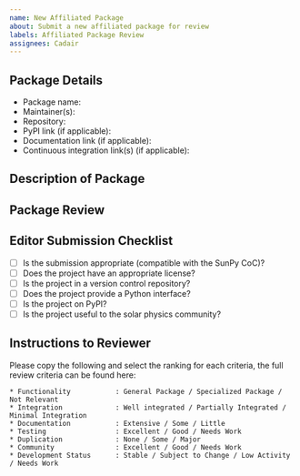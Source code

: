 ```yaml
---
name: New Affiliated Package
about: Submit a new affiliated package for review
labels: Affiliated Package Review
assignees: Cadair
---
```


## Package Details

- Package name:
- Maintainer(s):
- Repository:
- PyPI link (if applicable):
- Documentation link (if applicable):
- Continuous integration link(s) (if applicable):

## Description of Package
<!-- Roughly 1-3 sentances in length !-->



<!-- Submitters do not need to edit below this comment !-->


## Package Review

## Editor Submission Checklist

- [ ] Is the submission appropriate (compatible with the SunPy CoC)?
- [ ] Does the project have an appropriate license?
- [ ] Is the project in a version control repository?
- [ ] Does the project provide a Python interface?
- [ ] Is the project on PyPI?
- [ ] Is the project useful to the solar physics community?

## Instructions to Reviewer

Please copy the following and select the ranking for each criteria, the full review criteria can be found here: 

```
* Functionality           : General Package / Specialized Package / Not Relevant
* Integration             : Well integrated / Partially Integrated / Minimal Integration
* Documentation           : Extensive / Some / Little
* Testing                 : Excellent / Good / Needs Work
* Duplication             : None / Some / Major
* Community               : Excellent / Good / Needs Work
* Development Status      : Stable / Subject to Change / Low Activity / Needs Work
```
